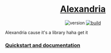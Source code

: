 <div align="center">

# [Alexandria](https://aecsocket.github.io/alexandria)

![version](https://img.shields.io/github/v/release/aecsocket/alexandria?sort=semver)
[![build](https://github.com/aecsocket/alexandria/actions/workflows/build.yml/badge.svg)](https://github.com/aecsocket/alexandria/actions/workflows/build.yml)

</div>

Alexandria cause it's a library haha get it

### [Quickstart and documentation](https://aecsocket.github.io/alexandria)
